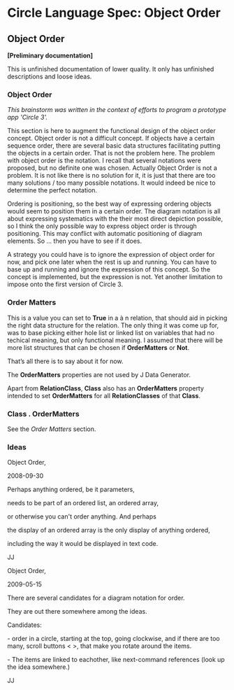 ﻿Circle Language Spec: Object Order
==================================

Object Order
------------

**[Preliminary documentation]**

This is unfinished documentation of lower quality. It only has unfinished descriptions and loose ideas.

### **Object Order**

*This brainstorm was written in the context of efforts to program a prototype app 'Circle 3'.*

This section is here to augment the functional design of the object order concept. Object order is not a difficult concept. If objects have a certain sequence order, there are several basic data structures facilitating putting the objects in a certain order. That is not the problem here. The problem with object order is the notation. I recall that several notations were proposed, but no definite one was chosen. Actually Object Order is not a problem. It is not like there is no solution for it, it is just that there are too many solutions / too many possible notations. It would indeed be nice to determine the perfect notation. 

Ordering is positioning, so the best way of expressing ordering objects would seem to position them in a certain order. The diagram notation is all about expressing systematics with the their most direct depiction possible, so I think the only possible way to express object order is through positioning. This may conflict with automatic positioning of diagram elements. So … then you have to see if it does.

A strategy you could have is to ignore the expression of object order for now, and pick one later when the rest is up and running. You can have to base up and running and ignore the expression of this concept. So the concept is implemented, but the expression is not. Yet another limitation to impose onto the first version of Circle 3.

### **Order Matters**

This is a value you can set to **True** in a à n relation, that should aid in picking the right data structure for the relation. The only thing it was come up for, was to base picking either hole list or linked list on variables that had no techical meaning, but only functional meaning. I assumed that there will be more list structures that can be chosen if **OrderMatters** or **Not**.

That’s all there is to say about it for now.

The **OrderMatters** properties are not used by J Data Generator.

Apart from **RelationClass**, **Class** also has an **OrderMatters** property intended to set **OrderMatters** for all **RelationClasses** of that **Class**.

### **Class . OrderMatters**

See the *Order Matters* section.

### **Ideas**

Object Order,

2008-09-30

Perhaps anything ordered, be it parameters,

needs to be part of an ordered list, an ordered array,

or otherwise you can't order anything. And perhaps

the display of an ordered array  is the only display of anything ordered,

including the way it would be displayed in text code.

JJ


Object Order,

2009-05-15

There are several candidates for a diagram notation for order.

They are out there somewhere among the ideas.

Candidates:

\- order in a circle, starting at the top, going clockwise, and if there are too many, scroll buttons < >, that make you rotate around the items.

\- The items are linked to eachother, like next-command references (look up the idea somewhere.)

JJ
